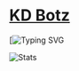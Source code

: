 # [KD Botz](https://t.me/kd_botz)
[![Typing SVG](https://readme-typing-svg.herokuapp.com/?lines=Hii+I+Am+Kunal+Nagar!;Owner+of+KD+Botz+😎!;⚠️+TG+Bot+Devloper!;Join+for+more+updates+KD_Botz!)
</p>


![Stats](https://github-readme-stats.vercel.app/api?username=X-Kunal&show_icons=true&count_private=false&theme=white)




<!---
x-kunal/x-kunal is a ✨ special ✨ repository because its `README.md` (this file) appears on your GitHub profile.
You can click the Preview link to take a look at your changes.
--->
